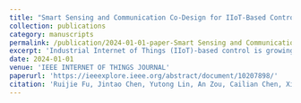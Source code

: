 ```yaml
---
title: "Smart Sensing and Communication Co-Design for IIoT-Based Control Systems"
collection: publications
category: manuscripts
permalink: /publication/2024-01-01-paper-Smart Sensing and Communication Co-Design for IIoT-Based Control Systems-number-1
excerpt: 'Industrial Internet of Things (IIoT)-based control is growing rapidly, such as smart factories and industrial automation. Sensing and transmitting physical state measurements is the first step and the prerequisite for IIoT-based control. However, sensor interference (e.g., electromagnetic interference on sensing, temperature, and humidity variations in the field) and network interference (e.g., metal obstacles and background noises) may destroy the control performance by interfering with sensing and communication processes. Most of the present upstream fixed sensors - networking - state estimation approaches cannot effectively deal with sensor and network interferences due to the fixed measurements/estimation and network resource limitations. To optimize the performance of IIoT-based control, we propose a Smart Sensing and Communication Co-design (SSCC) framework to select more potential sensors and establish the corresponding network scheduling. SSCC consists of a Smart Estimator and a Sensing Communication Mode Switching (SCMS) Agent. The Smart Estimator detects sensor interference and obtains resilient state estimation based on collaborative sensing. SCMS Agent dynamically switches sensor selections and network configurations (routing and transmission number) in an integrated manner based on the network and plant states by solving a performance optimization problem. We propose a lightweight SCMS approach by searching a pre-defined mode table. We perform simulations integrating TOSSIM and MATLAB/Simulink, and semi-physical experiments on a real wireless sensor-actuator network composed of TelosB nodes. The results show that the SSCC framework can effectively improve the control performance and enhance network energy efficiency under various types of interference by dynamically selecting sensors and allocating network resources.'
date: 2024-01-01
venue: 'IEEE INTERNET OF THINGS JOURNAL'
paperurl: 'https://ieeexplore.ieee.org/abstract/document/10207898/'
citation: 'Ruijie Fu, Jintao Chen, Yutong Lin, An Zou, Cailian Chen, Xinping Guan, and Yehan Ma. 2024. Smart sensing and communication co-design for IIoT-based control systems. IEEE Internet of Things Journal. doi: 10.1109/JIOT.2023.3299632.'
---
```




